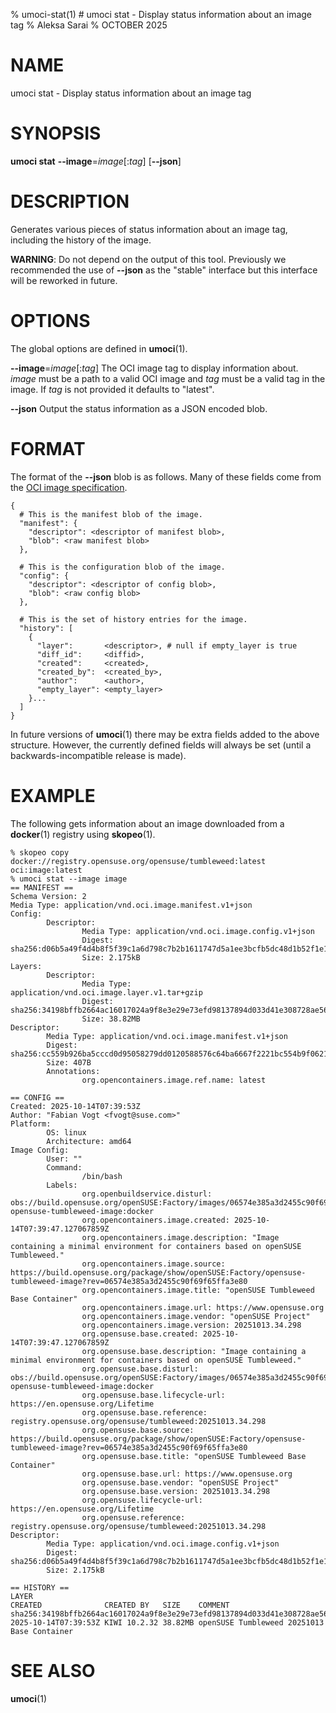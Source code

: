 % umoci-stat(1) # umoci stat - Display status information about an image tag
% Aleksa Sarai
% OCTOBER 2025
# NAME
umoci stat - Display status information about an image tag

# SYNOPSIS
**umoci stat**
**--image**=*image*[:*tag*]
[**--json**]

# DESCRIPTION
Generates various pieces of status information about an image tag, including
the history of the image.

**WARNING**: Do not depend on the output of this tool. Previously we
recommended the use of **--json** as the "stable" interface but this interface
will be reworked in future.

# OPTIONS
The global options are defined in **umoci**(1).

**--image**=*image*[:*tag*]
  The OCI image tag to display information about. *image* must be a path to a
  valid OCI image and *tag* must be a valid tag in the image. If *tag* is not
  provided it defaults to "latest".

**--json**
  Output the status information as a JSON encoded blob.

# FORMAT
The format of the **--json** blob is as follows. Many of these fields come from
the [OCI image specification][1].

    {
      # This is the manifest blob of the image.
      "manifest": {
        "descriptor": <descriptor of manifest blob>,
        "blob": <raw manifest blob>
      },

      # This is the configuration blob of the image.
      "config": {
        "descriptor": <descriptor of config blob>,
        "blob": <raw config blob>
      },

      # This is the set of history entries for the image.
      "history": [
        {
          "layer":       <descriptor>, # null if empty_layer is true
          "diff_id":     <diffid>,
          "created":     <created>,
          "created_by":  <created_by>,
          "author":      <author>,
          "empty_layer": <empty_layer>
        }...
      ]
    }

In future versions of **umoci**(1) there may be extra fields added to the above
structure. However, the currently defined fields will always be set (until a
backwards-incompatible release is made).

# EXAMPLE

The following gets information about an image downloaded from a **docker**(1)
registry using **skopeo**(1).

```
% skopeo copy docker://registry.opensuse.org/opensuse/tumbleweed:latest oci:image:latest
% umoci stat --image image
== MANIFEST ==
Schema Version: 2
Media Type: application/vnd.oci.image.manifest.v1+json
Config:
        Descriptor:
                Media Type: application/vnd.oci.image.config.v1+json
                Digest: sha256:d06b5a49f4d4b8f5f39c1a6d798c7b2b1611747d5a1ee3bcfb5dc48d1b52f1e1
                Size: 2.175kB
Layers:
        Descriptor:
                Media Type: application/vnd.oci.image.layer.v1.tar+gzip
                Digest: sha256:34198bffb2664ac16017024a9f8e3e29e73efd98137894d033d41e308728ae56
                Size: 38.82MB
Descriptor:
        Media Type: application/vnd.oci.image.manifest.v1+json
        Digest: sha256:cc559b926ba5cccd0d95058279dd0120588576c64ba6667f2221bc554b9f0621
        Size: 407B
        Annotations:
                org.opencontainers.image.ref.name: latest

== CONFIG ==
Created: 2025-10-14T07:39:53Z
Author: "Fabian Vogt <fvogt@suse.com>"
Platform:
        OS: linux
        Architecture: amd64
Image Config:
        User: ""
        Command:
                /bin/bash
        Labels:
                org.openbuildservice.disturl: obs://build.opensuse.org/openSUSE:Factory/images/06574e385a3d2455c90f69f65ffa3e80-opensuse-tumbleweed-image:docker
                org.opencontainers.image.created: 2025-10-14T07:39:47.127067859Z
                org.opencontainers.image.description: "Image containing a minimal environment for containers based on openSUSE Tumbleweed."
                org.opencontainers.image.source: https://build.opensuse.org/package/show/openSUSE:Factory/opensuse-tumbleweed-image?rev=06574e385a3d2455c90f69f65ffa3e80
                org.opencontainers.image.title: "openSUSE Tumbleweed Base Container"
                org.opencontainers.image.url: https://www.opensuse.org
                org.opencontainers.image.vendor: "openSUSE Project"
                org.opencontainers.image.version: 20251013.34.298
                org.opensuse.base.created: 2025-10-14T07:39:47.127067859Z
                org.opensuse.base.description: "Image containing a minimal environment for containers based on openSUSE Tumbleweed."
                org.opensuse.base.disturl: obs://build.opensuse.org/openSUSE:Factory/images/06574e385a3d2455c90f69f65ffa3e80-opensuse-tumbleweed-image:docker
                org.opensuse.base.lifecycle-url: https://en.opensuse.org/Lifetime
                org.opensuse.base.reference: registry.opensuse.org/opensuse/tumbleweed:20251013.34.298
                org.opensuse.base.source: https://build.opensuse.org/package/show/openSUSE:Factory/opensuse-tumbleweed-image?rev=06574e385a3d2455c90f69f65ffa3e80
                org.opensuse.base.title: "openSUSE Tumbleweed Base Container"
                org.opensuse.base.url: https://www.opensuse.org
                org.opensuse.base.vendor: "openSUSE Project"
                org.opensuse.base.version: 20251013.34.298
                org.opensuse.lifecycle-url: https://en.opensuse.org/Lifetime
                org.opensuse.reference: registry.opensuse.org/opensuse/tumbleweed:20251013.34.298
Descriptor:
        Media Type: application/vnd.oci.image.config.v1+json
        Digest: sha256:d06b5a49f4d4b8f5f39c1a6d798c7b2b1611747d5a1ee3bcfb5dc48d1b52f1e1
        Size: 2.175kB

== HISTORY ==
LAYER                                                                   CREATED              CREATED BY   SIZE    COMMENT
sha256:34198bffb2664ac16017024a9f8e3e29e73efd98137894d033d41e308728ae56 2025-10-14T07:39:53Z KIWI 10.2.32 38.82MB openSUSE Tumbleweed 20251013 Base Container
```

# SEE ALSO
**umoci**(1)

[1]: https://github.com/opencontainers/image-spec
